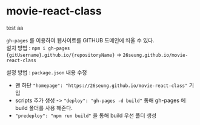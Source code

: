 # movie-react-class

test
aa

`gh-pages` 를 이용하여 웹사이트를 GITHUB 도메인에 띄울 수 있다.  
 설치 방법 : `npm i gh-pages`  
`{gitUsername}.github.io/{repositoryName}` -> `26seung.github.io/movie-react-class`

설정 방법 : `package.json` 내용 수정

- 맨 하단 `"homepage": "https://26seung.github.io/movie-react-class"` 기입
- scripts 추가 생성 -> `"deploy": "gh-pages -d build"` 통해 gh-pages 에 build 폴더를 사용 해준다.
- `"predeploy": "npm run build"` 을 통해 build 우선 폴더 생성
